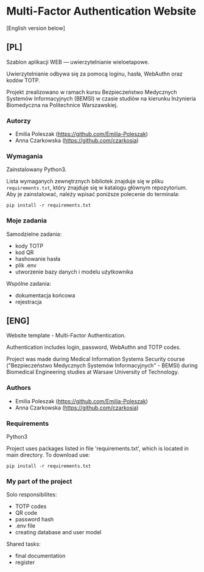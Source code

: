 # Multi-Factor Authentication Website

[English version below]

## [PL]

Szablon aplikacji WEB — uwierzytelnianie wieloetapowe.

Uwierzytelnianie odbywa się za pomocą loginu, hasła, WebAuthn oraz kodów TOTP.

Projekt zrealizowano w ramach kursu Bezpieczeństwo Medycznych Systemów Informacyjnych (BEMSI)
w czasie studiów na kierunku Inżynieria Biomedyczna na Politechnice Warszawskiej.

### Autorzy

- Emilia Poleszak (https://github.com/Emilia-Poleszak)
- Anna Czarkowska (https://github.com/czarkosia)

### Wymagania

Zainstalowany Python3.

Lista wymaganych zewnętrznych bibliotek znajduje się w pliku `requirements.txt`,
który znajduje się w katalogu głównym repozytorium. Aby je zainstalować, należy
wpisać poniższe polecenie do terminala:

```
pip install -r requirements.txt
``` 

### Moje zadania

Samodzielne zadania:
- kody TOTP 
- kod QR
- hashowanie hasła
- plik .env 
- utworzenie bazy danych i modelu użytkownika

Wspólne zadania:
- dokumentacja końcowa
- rejestracja

## [ENG]

Website template - Multi-Factor Authentication. 

Authentication includes login, password, WebAuthn and TOTP codes.

Project was made during Medical Information Systems Security course 
("Bezpieczeństwo Medycznych Systemów Informacyjnych" - BEMSI)
during Biomedical Engineering studies at Warsaw University of Technology.

### Authors

- Emilia Poleszak (https://github.com/Emilia-Poleszak)
- Anna Czarkowska (https://github.com/czarkosia)

### Requirements

Python3

Project uses packages listed in file 'requirements.txt', which is located in main directory.
To download use:

```
pip install -r requirements.txt
``` 

### My part of the project

Solo responsibilites:
- TOTP codes
- QR code
- password hash
- .env file
- creating database and user model

Shared tasks:
- final documentation
- register
